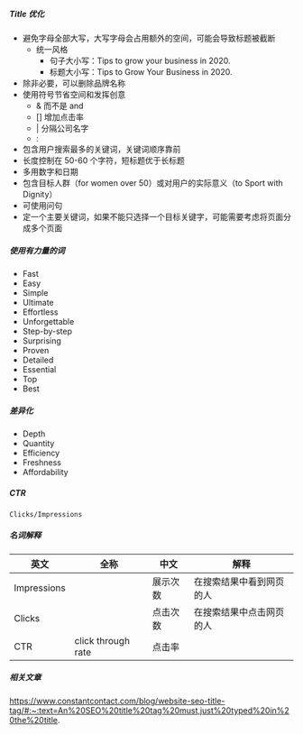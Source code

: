 ##### Title 优化

* 避免字母全部大写，大写字母会占用额外的空间，可能会导致标题被截断
	* 统一风格
		* 句子大小写：Tips to grow your business in 2020.
		* 标题大小写：Tips to Grow Your Business in 2020.
* 除非必要，可以删除品牌名称
* 使用符号节省空间和发挥创意 
	* & 而不是 and 
	* [] 增加点击率
	* | 分隔公司名字
	* :
* 包含用户搜索最多的关键词，关键词顺序靠前
* 长度控制在 50-60 个字符，短标题优于长标题
* 多用数字和日期
* 包含目标人群（for women over 50）或对用户的实际意义（to Sport with Dignity）
* 可使用问句
* 定一个主要关键词，如果不能只选择一个目标关键字，可能需要考虑将页面分成多个页面

##### 使用有力量的词
* Fast
* Easy
* Simple
* Ultimate
* Effortless
* Unforgettable
* Step-by-step
* Surprising
* Proven
* Detailed
* Essential
* Top
* Best

##### 差异化
* Depth
* Quantity
* Efficiency
* Freshness
* Affordability

##### CTR
	Clicks/Impressions

##### 名词解释
| 英文 | 全称 | 中文 | 解释 
| ---- | ---- | ---- | ----
| Impressions |  | 展示次数 | 在搜索结果中看到网页的人
| Clicks |  | 点击次数 | 在搜索结果中点击网页的人 |
| CTR | click through rate | 点击率 | |


##### 相关文章
https://www.constantcontact.com/blog/website-seo-title-tag/#:~:text=An%20SEO%20title%20tag%20must,just%20typed%20in%20the%20title.